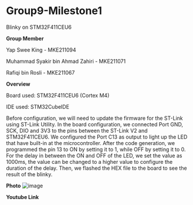 # Group9-Milestone1
Blinky on STM32F411CEU6

**Group Member**

Yap Swee King - MKE211094

Muhammad Syakir bin Ahmad Zahiri - MKE211071

Rafiqi bin Rosli - MKE211067

**Overview**

Board used: STM32F411CEU6 (Cortex M4)

IDE used: STM32CubeIDE

Before configuration, we will need to update the firmware for the ST-Link using ST-Link Utility.
In the board configuration, we connected Port GND, SCK, DIO and 3V3 to the pins between the ST-Link V2 and STM32F411CEU6. 
We configured the Port C13 as output to light up the LED that have built-in at the microcontroller.
After the code generation, we programmed the pin 13 to ON by setting it to 1, while OFF by setting it to 0. For the delay in between the ON and OFF of the LED,
we set the value as 1000ms, the value can be changed to a higher value to configure the duration of the delay. 
Then, we flashed the HEX file to the board to see the result of the blinky.

**Photo**
![image](https://drive.google.com/file/d/14q1d9ekWeeUaPe8VsKAF3E9wWfrUamlD/view?usp=sharing)

**Youtube Link**
